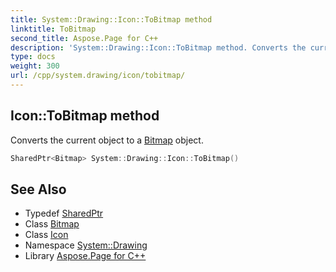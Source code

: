 ```yaml
---
title: System::Drawing::Icon::ToBitmap method
linktitle: ToBitmap
second_title: Aspose.Page for C++
description: 'System::Drawing::Icon::ToBitmap method. Converts the current object to a Bitmap object in C++.'
type: docs
weight: 300
url: /cpp/system.drawing/icon/tobitmap/
---
```

## Icon::ToBitmap method


Converts the current object to a [Bitmap](../../bitmap/) object.

```cpp
SharedPtr<Bitmap> System::Drawing::Icon::ToBitmap()
```

## See Also

* Typedef [SharedPtr](../../../system/sharedptr/)
* Class [Bitmap](../../bitmap/)
* Class [Icon](../)
* Namespace [System::Drawing](../../)
* Library [Aspose.Page for C++](../../../)
